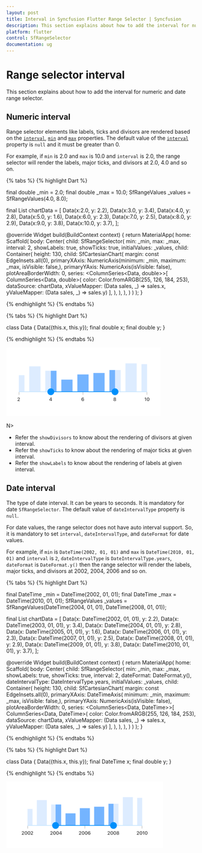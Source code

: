 ```yaml
---
layout: post
title: Interval in Syncfusion Flutter Range Selector | Syncfusion
description: This section explains about how to add the interval for numeric and date range selector for flutter platform
platform: flutter
control: SfRangeSelector
documentation: ug
---
```


# Range selector interval
This section explains about how to add the interval for numeric and date range selector.

## Numeric interval

Range selector elements like labels, ticks and divisors are rendered based on the [`interval`](https://pub.dev/documentation/syncfusion_flutter_sliders/latest/sliders/SfRangeSelector/interval.html), [`min`](https://pub.dev/documentation/syncfusion_flutter_sliders/latest/sliders/SfRangeSelector/min.html) and [`max`](https://pub.dev/documentation/syncfusion_flutter_sliders/latest/sliders/SfRangeSelector/max.html) properties. The default value of the [`interval`](https://pub.dev/documentation/syncfusion_flutter_sliders/latest/sliders/SfRangeSelector/interval.html) property is `null` and it must be greater than 0.

For example, if `min` is 2.0 and `max` is 10.0 and `interval` is 2.0, the range selector will render the labels,  major ticks, and divisors at 2.0, 4.0 and so on.

{% tabs %}
{% highlight Dart %}

final double _min = 2.0;
final double _max = 10.0;
SfRangeValues _values = SfRangeValues(4.0, 8.0);

final List<Data> chartData = <Data>[
    Data(x:2.0, y: 2.2),
    Data(x:3.0, y: 3.4),
    Data(x:4.0, y: 2.8),
    Data(x:5.0, y: 1.6),
    Data(x:6.0, y: 2.3),
    Data(x:7.0, y: 2.5),
    Data(x:8.0, y: 2.9),
    Data(x:9.0, y: 3.8),
    Data(x:10.0, y: 3.7),
];

@override
Widget build(BuildContext context) {
  return MaterialApp(
      home: Scaffold(
          body: Center(
              child: SfRangeSelector(
                    min: _min,
                    max: _max,
                    interval: 2,
                    showLabels: true,
                    showTicks: true,
                    initialValues: _values,
                    child: Container(
                    height: 130,
                    child: SfCartesianChart(
                        margin: const EdgeInsets.all(0),
                        primaryXAxis: NumericAxis(minimum: _min,
                            maximum: _max,
                            isVisible: false,),
                        primaryYAxis: NumericAxis(isVisible: false),
                        plotAreaBorderWidth: 0,
                        series: <ColumnSeries<Data, double>>[
                            ColumnSeries<Data, double>(
                                color: Color.fromARGB(255, 126, 184, 253),
                                dataSource: chartData,
                                    xValueMapper: (Data sales, _) => sales.x,
                                    yValueMapper: (Data sales, _) => sales.y)
                            ],
                        ),
                   ),
              ),
          )
      )
  );
}

{% endhighlight %}
{% endtabs %}

{% tabs %}
{% highlight Dart %}

class Data {
  Data({this.x, this.y});
  final double x;
  final double y;
}

{% endhighlight %}
{% endtabs %}

![Numeric interval](images/interval/numeric_interval.png)

N>
* Refer the `showDivisors` to know about the rendering of divisors at given interval.
* Refer the `showTicks` to know about the rendering of major ticks at given interval.
* Refer the `showLabels` to know about the rendering of labels at given interval.

## Date interval

The type of date interval. It can be years to seconds. It is mandatory for date `SfRangeSelector`. The default value of `dateIntervalType` property is `null`.

For date values, the range selector does not have auto interval support. So, it is mandatory to set `interval`, `dateIntervalType`, and `dateFormat` for date values.

For example, if `min` is `DateTime(2002, 01, 01)` and `max` is `DateTime(2010, 01, 01)` and `interval` is `2`, `dateIntervalType` is `DateIntervalType.years`, `dateFormat` is `DateFormat.y()` then the range selector will render the labels,  major ticks, and divisors at 2002, 2004, 2006 and so on.

{% tabs %}
{% highlight Dart %}

final DateTime _min = DateTime(2002, 01, 01);
final DateTime _max = DateTime(2010, 01, 01);
SfRangeValues _values = SfRangeValues(DateTime(2004, 01, 01), DateTime(2008, 01, 01));

final List<Data> chartData = <Data>[
    Data(x: DateTime(2002, 01, 01), y: 2.2),
    Data(x: DateTime(2003, 01, 01), y: 3.4),
    Data(x: DateTime(2004, 01, 01), y: 2.8),
    Data(x: DateTime(2005, 01, 01), y: 1.6),
    Data(x: DateTime(2006, 01, 01), y: 2.3),
    Data(x: DateTime(2007, 01, 01), y: 2.5),
    Data(x: DateTime(2008, 01, 01), y: 2.9),
    Data(x: DateTime(2009, 01, 01), y: 3.8),
    Data(x: DateTime(2010, 01, 01), y: 3.7),
];

@override
Widget build(BuildContext context) {
  return MaterialApp(
      home: Scaffold(
          body: Center(
              child: SfRangeSelector(
                    min: _min,
                    max: _max,
                    showLabels: true,
                    showTicks: true,
                    interval: 2,
                    dateFormat: DateFormat.y(),
                    dateIntervalType: DateIntervalType.years,
                    initialValues: _values,
                    child: Container(
                    height: 130,
                    child: SfCartesianChart(
                        margin: const EdgeInsets.all(0),
                        primaryXAxis: DateTimeAxis(
                            minimum: _min,
                            maximum: _max,
                            isVisible: false,),
                        primaryYAxis: NumericAxis(isVisible: false),
                        plotAreaBorderWidth: 0,
                        series: <ColumnSeries<Data, DateTime>>[
                            ColumnSeries<Data, DateTime>(
                                color: Color.fromARGB(255, 126, 184, 253),
                                dataSource: chartData,
                                xValueMapper: (Data sales, _) => sales.x,
                                yValueMapper: (Data sales, _) => sales.y)
                            ],
                        ),
                   ),
              ),
          )
      )
  );
}

{% endhighlight %}
{% endtabs %}

{% tabs %}
{% highlight Dart %}

class Data {
  Data({this.x, this.y});
  final DateTime x;
  final double y;
}

{% endhighlight %}
{% endtabs %}

![Date interval](images/interval/date_interval.png)
